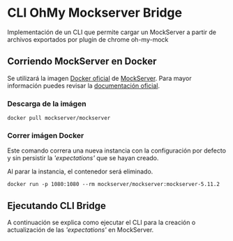 # CLI OhMy Mockserver Bridge
Implementación de un CLI que permite cargar un MockServer a partir de archivos exportados por plugin de chrome oh-my-mock

## Corriendo MockServer en Docker
Se utilizará la imagen [Docker oficial](https://hub.docker.com/r/mockserver/mockserver) de [MockServer](https://www.mock-server.com/). Para mayor información puedes revisar la [documentación oficial](https://www.mock-server.com/where/docker.html#pull_docker_image).

### Descarga de la imágen
```
docker pull mockserver/mockserver
```

### Correr imágen Docker
Este comando correra una nueva instancia con la configuración por defecto y sin persistir la *'expectations'* que se hayan creado.

Al parar la instancia, el contenedor será eliminado.
```
docker run -p 1080:1080 --rm mockserver/mockserver:mockserver-5.11.2
```

## Ejecutando CLI Bridge
A continuación se explica como ejecutar el CLI para la creación o actualización de las *'expectations'* en MockServer. 